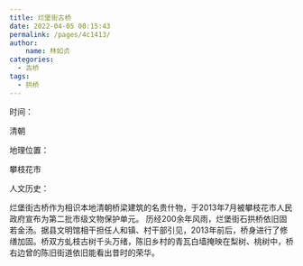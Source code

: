 ```yaml
---
title: 烂堡街古桥
date: 2022-04-05 00:15:43
permalink: /pages/4c1413/
author:
    name: 林如贞
categories:
  - 古桥
tags:
  - 拱桥 
---
```

时间：

清朝

地理位置：

攀枝花市

人文历史：

烂堡街古桥作为相识本地清朝桥梁建筑的名贵什物，于2013年7月被攀枝花市人民政府宣布为第二批市级文物保护单元。
历经200余年风雨，烂堡街石拱桥依旧固若金汤。据县文明馆相干担任人和镇、村干部引见，2013年前后，桥身进行了修缮加固。桥双方虬枝古树千头万绪，陈旧乡村的青瓦白墙掩映在梨树、桃树中，桥右边曾的陈旧街道依旧能看出昔时的荣华。
